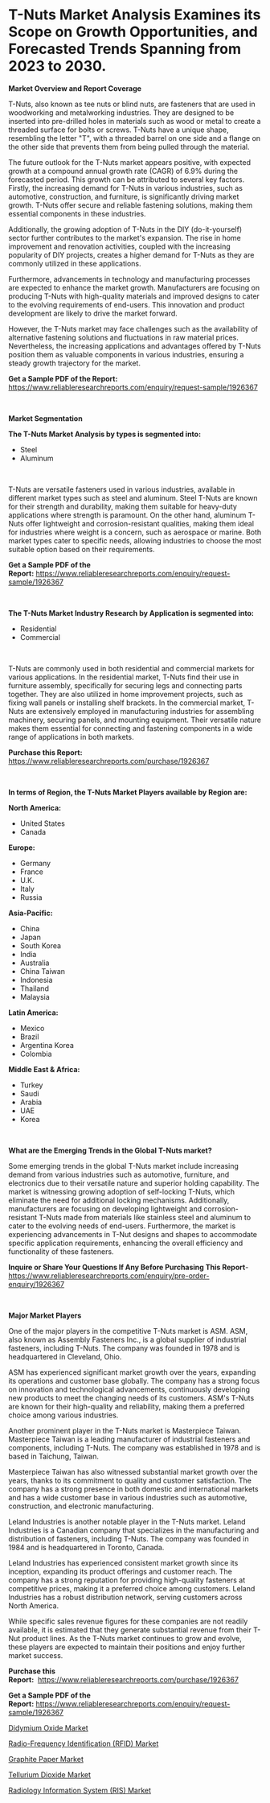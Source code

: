 <p><h1>T-Nuts Market Analysis Examines its Scope on Growth Opportunities, and Forecasted Trends Spanning from 2023 to 2030.</h1></p><p><strong>Market Overview and Report Coverage</strong></p>
<p><p>T-Nuts, also known as tee nuts or blind nuts, are fasteners that are used in woodworking and metalworking industries. They are designed to be inserted into pre-drilled holes in materials such as wood or metal to create a threaded surface for bolts or screws. T-Nuts have a unique shape, resembling the letter "T", with a threaded barrel on one side and a flange on the other side that prevents them from being pulled through the material.</p><p>The future outlook for the T-Nuts market appears positive, with expected growth at a compound annual growth rate (CAGR) of 6.9% during the forecasted period. This growth can be attributed to several key factors. Firstly, the increasing demand for T-Nuts in various industries, such as automotive, construction, and furniture, is significantly driving market growth. T-Nuts offer secure and reliable fastening solutions, making them essential components in these industries.</p><p>Additionally, the growing adoption of T-Nuts in the DIY (do-it-yourself) sector further contributes to the market's expansion. The rise in home improvement and renovation activities, coupled with the increasing popularity of DIY projects, creates a higher demand for T-Nuts as they are commonly utilized in these applications.</p><p>Furthermore, advancements in technology and manufacturing processes are expected to enhance the market growth. Manufacturers are focusing on producing T-Nuts with high-quality materials and improved designs to cater to the evolving requirements of end-users. This innovation and product development are likely to drive the market forward.</p><p>However, the T-Nuts market may face challenges such as the availability of alternative fastening solutions and fluctuations in raw material prices. Nevertheless, the increasing applications and advantages offered by T-Nuts position them as valuable components in various industries, ensuring a steady growth trajectory for the market.</p></p>
<p><strong>Get a Sample PDF of the Report:</strong> <a href="https://www.reliableresearchreports.com/enquiry/request-sample/1926367">https://www.reliableresearchreports.com/enquiry/request-sample/1926367</a></p>
<p>&nbsp;</p>
<p><strong>Market Segmentation</strong></p>
<p><strong>The T-Nuts Market Analysis by types is segmented into:</strong></p>
<p><ul><li>Steel</li><li>Aluminum</li></ul></p>
<p>&nbsp;</p>
<p><p>T-Nuts are versatile fasteners used in various industries, available in different market types such as steel and aluminum. Steel T-Nuts are known for their strength and durability, making them suitable for heavy-duty applications where strength is paramount. On the other hand, aluminum T-Nuts offer lightweight and corrosion-resistant qualities, making them ideal for industries where weight is a concern, such as aerospace or marine. Both market types cater to specific needs, allowing industries to choose the most suitable option based on their requirements.</p></p>
<p><strong>Get a Sample PDF of the Report:</strong>&nbsp;<a href="https://www.reliableresearchreports.com/enquiry/request-sample/1926367">https://www.reliableresearchreports.com/enquiry/request-sample/1926367</a></p>
<p>&nbsp;</p>
<p><strong>The T-Nuts Market Industry Research by Application is segmented into:</strong></p>
<p><ul><li>Residential</li><li>Commercial</li></ul></p>
<p>&nbsp;</p>
<p><p>T-Nuts are commonly used in both residential and commercial markets for various applications. In the residential market, T-Nuts find their use in furniture assembly, specifically for securing legs and connecting parts together. They are also utilized in home improvement projects, such as fixing wall panels or installing shelf brackets. In the commercial market, T-Nuts are extensively employed in manufacturing industries for assembling machinery, securing panels, and mounting equipment. Their versatile nature makes them essential for connecting and fastening components in a wide range of applications in both markets.</p></p>
<p><strong>Purchase this Report:</strong>&nbsp; <a href="https://www.reliableresearchreports.com/purchase/1926367">https://www.reliableresearchreports.com/purchase/1926367</a></p>
<p>&nbsp;</p>
<p><strong>In terms of Region, the T-Nuts Market Players available by Region are:</strong></p>
<p>
    <p> <strong> North America: </strong>
        <ul>
            <li>United States</li>
            <li>Canada</li>
        </ul>
        </p> 
    <p> <strong> Europe: </strong>
        <ul>
            <li>Germany</li>
            <li>France</li>
            <li>U.K.</li>
            <li>Italy</li>
            <li>Russia</li>
        </ul>
        </p> 
    <p> <strong> Asia-Pacific: </strong>
        <ul>
            <li>China</li>
            <li>Japan</li>
            <li>South Korea</li>
            <li>India</li>
            <li>Australia</li>
            <li>China Taiwan</li>
            <li>Indonesia</li>
            <li>Thailand</li>
            <li>Malaysia</li>
        </ul>
        </p> 
    <p> <strong> Latin America: </strong>
        <ul>
            <li>Mexico</li>
            <li>Brazil</li>
            <li>Argentina Korea</li>
            <li>Colombia</li>
        </ul>
        </p> 
    <p> <strong> Middle East & Africa: </strong>
        <ul>
            <li>Turkey</li>
            <li>Saudi</li>
            <li>Arabia</li>
            <li>UAE</li>
            <li>Korea</li>
        </ul>
    </p>
    </p>
<p>&nbsp;</p>
<p><strong>What are the Emerging Trends in the Global T-Nuts market?</strong></p>
<p><p>Some emerging trends in the global T-Nuts market include increasing demand from various industries such as automotive, furniture, and electronics due to their versatile nature and superior holding capability. The market is witnessing growing adoption of self-locking T-Nuts, which eliminate the need for additional locking mechanisms. Additionally, manufacturers are focusing on developing lightweight and corrosion-resistant T-Nuts made from materials like stainless steel and aluminum to cater to the evolving needs of end-users. Furthermore, the market is experiencing advancements in T-Nut designs and shapes to accommodate specific application requirements, enhancing the overall efficiency and functionality of these fasteners.</p></p>
<p><strong>Inquire or Share Your Questions If Any Before Purchasing This Report</strong>- <a href="https://www.reliableresearchreports.com/enquiry/pre-order-enquiry/1926367">https://www.reliableresearchreports.com/enquiry/pre-order-enquiry/1926367</a></p>
<p>&nbsp;</p>
<p><strong>Major Market Players</strong></p>
<p><p>One of the major players in the competitive T-Nuts market is ASM. ASM, also known as Assembly Fasteners Inc., is a global supplier of industrial fasteners, including T-Nuts. The company was founded in 1978 and is headquartered in Cleveland, Ohio.</p><p>ASM has experienced significant market growth over the years, expanding its operations and customer base globally. The company has a strong focus on innovation and technological advancements, continuously developing new products to meet the changing needs of its customers. ASM's T-Nuts are known for their high-quality and reliability, making them a preferred choice among various industries.</p><p>Another prominent player in the T-Nuts market is Masterpiece Taiwan. Masterpiece Taiwan is a leading manufacturer of industrial fasteners and components, including T-Nuts. The company was established in 1978 and is based in Taichung, Taiwan.</p><p>Masterpiece Taiwan has also witnessed substantial market growth over the years, thanks to its commitment to quality and customer satisfaction. The company has a strong presence in both domestic and international markets and has a wide customer base in various industries such as automotive, construction, and electronic manufacturing.</p><p>Leland Industries is another notable player in the T-Nuts market. Leland Industries is a Canadian company that specializes in the manufacturing and distribution of fasteners, including T-Nuts. The company was founded in 1984 and is headquartered in Toronto, Canada.</p><p>Leland Industries has experienced consistent market growth since its inception, expanding its product offerings and customer reach. The company has a strong reputation for providing high-quality fasteners at competitive prices, making it a preferred choice among customers. Leland Industries has a robust distribution network, serving customers across North America.</p><p>While specific sales revenue figures for these companies are not readily available, it is estimated that they generate substantial revenue from their T-Nut product lines. As the T-Nuts market continues to grow and evolve, these players are expected to maintain their positions and enjoy further market success.</p></p>
<p><strong>Purchase this Report:</strong>&nbsp;&nbsp;<a href="https://www.reliableresearchreports.com/purchase/1926367">https://www.reliableresearchreports.com/purchase/1926367</a></p>
<p></p>
<p><strong>Get a Sample PDF of the Report:</strong>&nbsp;<a href="https://www.reliableresearchreports.com/enquiry/request-sample/1926367">https://www.reliableresearchreports.com/enquiry/request-sample/1926367</a></p>
<p><p><a href="https://medium.com/@shubham99912151/analyzing-didymium-oxide-market-global-industry-perspective-and-forecast-2023-to-2030-8585dd310cd3">Didymium Oxide Market</a></p><p><a href="https://github.com/rahu1501/Market-Research-Report-List-1/blob/main/radio-frequency-identification-rfid-market.md">Radio-Frequency Identification (RFID) Market</a></p><p><a href="https://medium.com/@s40138378/decoding-graphite-paper-market-metrics-market-share-trends-and-growth-patterns-e81eaa351fd7">Graphite Paper Market</a></p><p><a href="https://medium.com/@santosh99915121/tellurium-dioxide-market-size-market-outlook-and-market-forecast-2023-to-2030-da0de590d9ed">Tellurium Dioxide Market</a></p><p><a href="https://github.com/rahu1502/Market-Research-Report-List-1/blob/main/radiology-information-system-ris-market.md">Radiology Information System (RIS) Market</a></p></p>